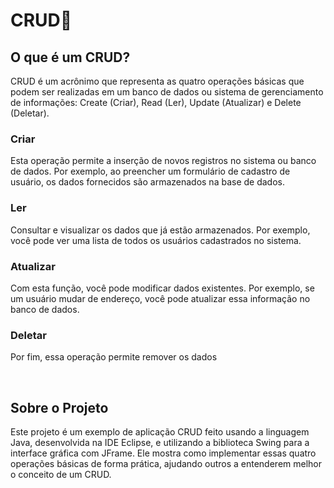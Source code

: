 # CRUD🧾

## O que é um CRUD?
CRUD é um acrônimo que representa as quatro operações básicas que podem ser realizadas em um banco de dados ou sistema de gerenciamento de informações: Create (Criar), Read (Ler), Update (Atualizar) e Delete (Deletar).

### Criar
Esta operação permite a inserção de novos registros no sistema ou banco de dados. Por exemplo, ao preencher um formulário de cadastro de usuário, os dados fornecidos são armazenados na base de dados.

### Ler
Consultar e visualizar os dados que já estão armazenados. Por exemplo, você pode ver uma lista de todos os usuários cadastrados no sistema.

### Atualizar 
Com esta função, você pode modificar dados existentes. Por exemplo, se um usuário mudar de endereço, você pode atualizar essa informação no banco de dados.

### Deletar
Por fim, essa operação permite remover os dados

<br>

## Sobre o Projeto
Este projeto é um exemplo de aplicação CRUD feito usando a linguagem Java, desenvolvida na IDE Eclipse, e utilizando a biblioteca Swing para a interface gráfica com JFrame. Ele mostra como implementar essas quatro operações básicas de forma prática, ajudando outros a entenderem melhor o conceito de um CRUD.

